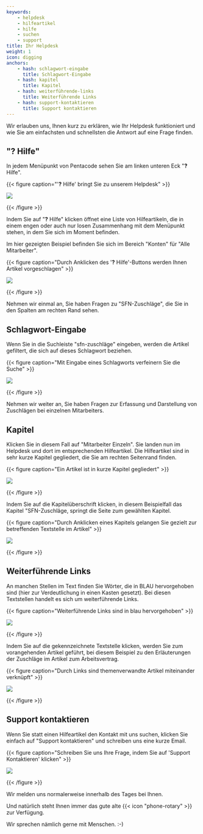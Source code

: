 ```yaml
---
keywords:
    - helpdesk
    - hilfeartikel
    - hilfe
    - suchen
    - support
title: Ihr Helpdesk
weight: 1
icon: digging
anchors:
    - hash: schlagwort-eingabe
      title: Schlagwort-Eingabe
    - hash: kapitel
      title: Kapitel
    - hash: weiterführende-links
      title: Weiterführende Links
    - hash: support-kontaktieren
      title: Support kontaktieren
---
```


Wir erlauben uns, Ihnen kurz zu erklären, wie Ihr Helpdesk funktioniert und wie Sie am einfachsten und schnellsten die Antwort auf eine Frage finden.

## "**?** Hilfe"

In jedem Menüpunkt von Pentacode sehen Sie am linken unteren Eck "**?** Hilfe".

{{< figure caption="'**?** Hilfe' bringt Sie zu unserem Helpdesk" >}}

![](/uploads/hilfe1.png)

{{< /figure >}}

Indem Sie auf "**?** Hilfe" klicken öffnet eine Liste von Hilfeartikeln, die in einem engen oder auch nur losen Zusammenhang mit dem Menüpunkt stehen, in dem Sie sich im Moment befinden.

Im hier gezeigten Beispiel befinden Sie sich im Bereich "Konten" für "Alle Mitarbeiter".

{{< figure caption="Durch Anklicken des '**?** Hilfe'-Buttons werden Ihnen Artikel vorgeschlagen" >}}

![](/uploads/hilfe2.png)

{{< /figure >}}

Nehmen wir einmal an, Sie haben Fragen zu "SFN-Zuschläge", die Sie in den Spalten am rechten Rand sehen.

## Schlagwort-Eingabe

Wenn Sie in die Suchleiste "sfn-zuschläge" eingeben, werden die Artikel gefiltert, die sich auf dieses Schlagwort beziehen.

{{< figure caption="Mit Eingabe eines Schlagworts verfeinern Sie die Suche" >}}

![](/uploads/hilfe3.png)

{{< /figure >}}

Nehmen wir weiter an, Sie haben Fragen zur Erfassung und Darstellung von Zuschlägen bei einzelnen Mitarbeiters.

## Kapitel

Klicken Sie in diesem Fall auf "Mitarbeiter Einzeln". Sie landen nun im Helpdesk und dort im entsprechenden Hilfeartikel. Die Hilfeartikel sind in sehr kurze Kapitel gegliedert, die Sie am rechten Seitenrand finden.

{{< figure caption="Ein Artikel ist in kurze Kapitel gegliedert" >}}

![](/uploads/hilfe5.png)

{{< /figure >}}

Indem Sie auf die Kapitelüberschrift klicken, in diesem Beispielfall das Kapitel "SFN-Zuschläge, springt die Seite zum gewählten Kapitel.

{{< figure caption="Durch Anklicken eines Kapitels gelangen Sie gezielt zur betreffenden Textstelle im Artikel" >}}

![](/uploads/hilfe7.png)

{{< /figure >}}

## Weiterführende Links

An manchen Stellen im Text finden Sie Wörter, die in BLAU hervorgehoben sind (hier zur Verdeutlichung in einen Kasten gesetzt). Bei diesen Textstellen handelt es sich um weiterführende Links.

{{< figure caption="Weiterführende Links sind in blau hervorgehoben" >}}

![](/uploads/hilfe6.png)

{{< /figure >}}

Indem Sie auf die gekennzeichnete Textstelle klicken, werden Sie zum vorangehenden Artikel geführt, bei diesem Beispiel zu den Erläuterungen der Zuschläge im Artikel zum Arbeitsvertrag.

{{< figure caption="Durch Links sind themenverwandte Artikel miteinander verknüpft" >}}

![](/uploads/hilfe8.png)

{{< /figure >}}

## Support kontaktieren

Wenn Sie statt einen Hilfeartikel den Kontakt mit uns suchen, klicken Sie einfach auf "Support kontaktieren" und schreiben uns eine kurze Email.

{{< figure caption="Schreiben Sie uns Ihre Frage, indem Sie auf 'Support Kontaktieren' klicken" >}}

![](/uploads/hilfe9.png)

{{< /figure >}}

Wir melden uns normalerweise innerhalb des Tages bei Ihnen.

Und natürlich steht Ihnen immer das gute alte {{< icon "phone-rotary" >}} zur Verfügung.

Wir sprechen nämlich gerne mit Menschen. :-)
